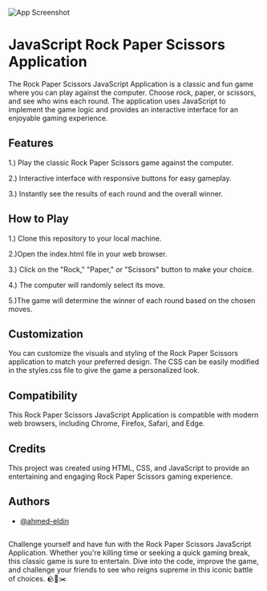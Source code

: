 
![App Screenshot](https://via.placeholder.com/468x300?text=App+Screenshot+Here)


# JavaScript Rock Paper Scissors Application

The Rock Paper Scissors JavaScript Application is a classic and fun game where you can play against the computer. Choose rock, paper, or scissors, and see who wins each round. The application uses JavaScript to implement the game logic and provides an interactive interface for an enjoyable gaming experience.

## Features

1.) Play the classic Rock Paper Scissors game against the computer.

2.) Interactive interface with responsive buttons for easy gameplay.

3.) Instantly see the results of each round and the overall winner.
## How to Play

1.) Clone this repository to your local machine.

2.)Open the index.html file in your web browser.

3.) Click on the "Rock," "Paper," or "Scissors" button to make your choice.

4.) The computer will randomly select its move.

5.)The game will determine the winner of each round based on the chosen moves.
## Customization

You can customize the visuals and styling of the Rock Paper Scissors application to match your preferred design. The CSS can be easily modified in the styles.css file to give the game a personalized look.
## Compatibility

This Rock Paper Scissors JavaScript Application is compatible with modern web browsers, including Chrome, Firefox, Safari, and Edge.
## Credits

This project was created using HTML, CSS, and JavaScript to provide an entertaining and engaging Rock Paper Scissors gaming experience.
## Authors

- [@ahmed-eldin](https://www.github.com/ahmed-eldin)

##  

Challenge yourself and have fun with the Rock Paper Scissors JavaScript Application. Whether you're killing time or seeking a quick gaming break, this classic game is sure to entertain. Dive into the code, improve the game, and challenge your friends to see who reigns supreme in this iconic battle of choices. 🪨📄✂️